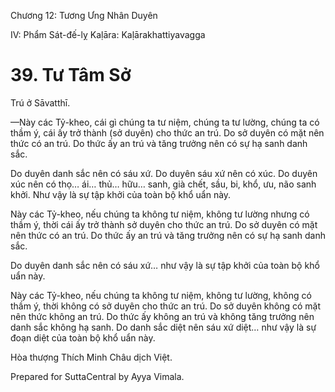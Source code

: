  

Chương 12: Tương Ưng Nhân Duyên

IV: Phẩm Sát-đế-lỵ Kaḷāra: Kaḷārakhattiyavagga

# 39\. Tư Tâm Sở

Trú ở Sāvatthī.

—Này các Tỷ-kheo, cái gì chúng ta tư niệm, chúng ta tư lường, chúng ta có thầm ý, cái ấy trở thành (sở duyên) cho thức an trú. Do sở duyên có mặt nên thức có an trú. Do thức ấy an trú và tăng trưởng nên có sự hạ sanh danh sắc.

Do duyên danh sắc nên có sáu xứ. Do duyên sáu xứ nên có xúc. Do duyên xúc nên có thọ… ái… thủ… hữu… sanh, già chết, sầu, bi, khổ, ưu, não sanh khởi. Như vậy là sự tập khởi của toàn bộ khổ uẩn này.

Này các Tỷ-kheo, nếu chúng ta không tư niệm, không tư lường nhưng có thầm ý, thời cái ấy trở thành sở duyên cho thức an trú. Do sở duyên có mặt nên thức có an trú. Do thức ấy an trú và tăng trưởng nên có sự hạ sanh danh sắc.

Do duyên danh sắc nên có sáu xứ… như vậy là sự tập khởi của toàn bộ khổ uẩn này.

Này các Tỷ-kheo, nếu chúng ta không tư niệm, không tư lường, không có thầm ý, thời không có sở duyên cho thức an trú. Do sở duyên không có mặt nên thức không an trú. Do thức ấy không an trú và không tăng trưởng nên danh sắc không hạ sanh. Do danh sắc diệt nên sáu xứ diệt… như vậy là sự đoạn diệt của toàn bộ khổ uẩn này.

Hòa thượng Thích Minh Châu dịch Việt.

Prepared for SuttaCentral by Ayya Vimala.